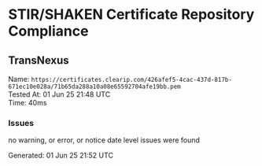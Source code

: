 # STIR/SHAKEN Certificate Repository Compliance

## TransNexus

Name: `https://certificates.clearip.com/426afef5-4cac-437d-817b-671ec10e028a/71b65da288a10a08e65592704afe19bb.pem`\
Tested At: 01 Jun 25 21:48 UTC\
Time: 40ms

### Issues

no warning, or error, or notice date level issues were found

Generated: 01 Jun 25 21:52 UTC
